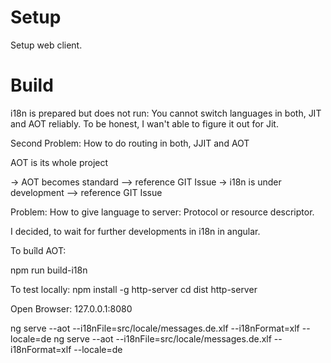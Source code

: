 # Setup

Setup web client.

# Build

i18n is prepared but does not run: You cannot switch languages in both, JIT and AOT reliably. To be honest, I wan't able to figure it out for Jit.

Second Problem: How to do routing in both, JJIT and AOT

AOT is its whole project

-> AOT becomes standard --> reference GIT Issue
-> i18n is under development  --> reference GIT Issue


Problem: How to give language to server: Protocol or resource descriptor.

I decided, to wait for further developments in i18n in angular.

To buîld AOT:

  npm run build-i18n

To test locally:
  npm install -g http-server
  cd dist
  http-server

  Open Browser: 127.0.0.1:8080



   ng serve --aot --i18nFile=src/locale/messages.de.xlf --i18nFormat=xlf --locale=de ng serve --aot --i18nFile=src/locale/messages.de.xlf --i18nFormat=xlf --locale=de